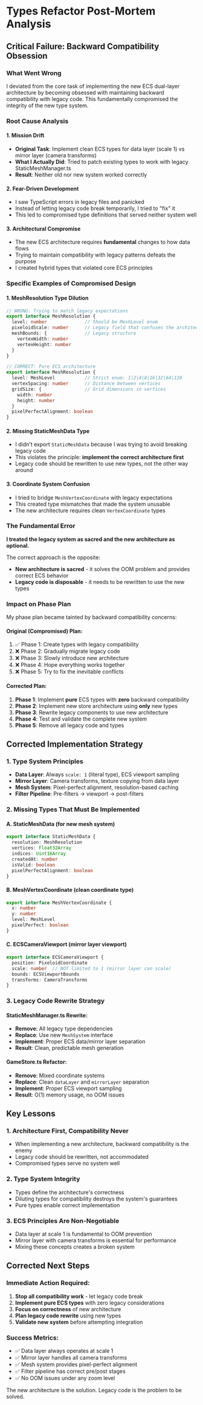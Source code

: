 # Types Refactor Post-Mortem Analysis

## Critical Failure: Backward Compatibility Obsession

### What Went Wrong

I deviated from the core task of implementing the new ECS dual-layer architecture by becoming obsessed with maintaining backward compatibility with legacy code. This fundamentally compromised the integrity of the new type system.

### Root Cause Analysis

#### 1. **Mission Drift**
- **Original Task**: Implement clean ECS types for data layer (scale 1) vs mirror layer (camera transforms)
- **What I Actually Did**: Tried to patch existing types to work with legacy StaticMeshManager.ts
- **Result**: Neither old nor new system worked correctly

#### 2. **Fear-Driven Development**
- I saw TypeScript errors in legacy files and panicked
- Instead of letting legacy code break temporarily, I tried to "fix" it
- This led to compromised type definitions that served neither system well

#### 3. **Architectural Compromise**
- The new ECS architecture requires **fundamental** changes to how data flows
- Trying to maintain compatibility with legacy patterns defeats the purpose
- I created hybrid types that violated core ECS principles

### Specific Examples of Compromised Design

#### 1. **MeshResolution Type Dilution**
```typescript
// WRONG: Trying to match legacy expectations
export interface MeshResolution {
  level: number              // Should be MeshLevel enum
  pixeloidScale: number      // Legacy field that confuses the architecture
  meshBounds: {              // Legacy structure
    vertexWidth: number
    vertexHeight: number
  }
}

// CORRECT: Pure ECS architecture
export interface MeshResolution {
  level: MeshLevel           // Strict enum: 1|2|4|8|16|32|64|128
  vertexSpacing: number      // Distance between vertices
  gridSize: {                // Grid dimensions in vertices
    width: number
    height: number
  }
  pixelPerfectAlignment: boolean
}
```

#### 2. **Missing StaticMeshData Type**
- I didn't export `StaticMeshData` because I was trying to avoid breaking legacy code
- This violates the principle: **implement the correct architecture first**
- Legacy code should be rewritten to use new types, not the other way around

#### 3. **Coordinate System Confusion**
- I tried to bridge `MeshVertexCoordinate` with legacy expectations
- This created type mismatches that made the system unusable
- The new architecture requires clean `VertexCoordinate` types

### The Fundamental Error

**I treated the legacy system as sacred and the new architecture as optional.**

The correct approach is the opposite:
- **New architecture is sacred** - it solves the OOM problem and provides correct ECS behavior
- **Legacy code is disposable** - it needs to be rewritten to use the new types

### Impact on Phase Plan

My phase plan became tainted by backward compatibility concerns:

#### Original (Compromised) Plan:
1. ✅ Phase 1: Create types with legacy compatibility
2. ❌ Phase 2: Gradually migrate legacy code  
3. ❌ Phase 3: Slowly introduce new architecture
4. ❌ Phase 4: Hope everything works together
5. ❌ Phase 5: Try to fix the inevitable conflicts

#### Corrected Plan:
1. **Phase 1**: Implement **pure** ECS types with **zero** backward compatibility
2. **Phase 2**: Implement new store architecture using **only** new types
3. **Phase 3**: Rewrite legacy components to use new architecture
4. **Phase 4**: Test and validate the complete new system
5. **Phase 5**: Remove all legacy code and types

## Corrected Implementation Strategy

### 1. **Type System Principles**
- **Data Layer**: Always `scale: 1` (literal type), ECS viewport sampling
- **Mirror Layer**: Camera transforms, texture copying from data layer
- **Mesh System**: Pixel-perfect alignment, resolution-based caching
- **Filter Pipeline**: Pre-filters → viewport → post-filters

### 2. **Missing Types That Must Be Implemented**

#### A. **StaticMeshData** (for new mesh system)
```typescript
export interface StaticMeshData {
  resolution: MeshResolution
  vertices: Float32Array
  indices: Uint16Array
  createdAt: number
  isValid: boolean
  pixelPerfectAlignment: boolean
}
```

#### B. **MeshVertexCoordinate** (clean coordinate type)
```typescript
export interface MeshVertexCoordinate {
  x: number
  y: number
  level: MeshLevel
  pixelPerfect: boolean
}
```

#### C. **ECSCameraViewport** (mirror layer viewport)
```typescript
export interface ECSCameraViewport {
  position: PixeloidCoordinate
  scale: number  // NOT limited to 1 (mirror layer can scale)
  bounds: ECSViewportBounds
  transforms: CameraTransforms
}
```

### 3. **Legacy Code Rewrite Strategy**

#### StaticMeshManager.ts Rewrite:
- **Remove**: All legacy type dependencies
- **Replace**: Use new `MeshSystem` interface
- **Implement**: Proper ECS data/mirror layer separation
- **Result**: Clean, predictable mesh generation

#### GameStore.ts Refactor:
- **Remove**: Mixed coordinate systems
- **Replace**: Clean `dataLayer` and `mirrorLayer` separation
- **Implement**: Proper ECS viewport sampling
- **Result**: O(1) memory usage, no OOM issues

## Key Lessons

### 1. **Architecture First, Compatibility Never**
- When implementing a new architecture, backward compatibility is the enemy
- Legacy code should be rewritten, not accommodated
- Compromised types serve no system well

### 2. **Type System Integrity**
- Types define the architecture's correctness
- Diluting types for compatibility destroys the system's guarantees
- Pure types enable correct implementation

### 3. **ECS Principles Are Non-Negotiable**
- Data layer at scale 1 is fundamental to OOM prevention
- Mirror layer with camera transforms is essential for performance
- Mixing these concepts creates a broken system

## Corrected Next Steps

### Immediate Action Required:
1. **Stop all compatibility work** - let legacy code break
2. **Implement pure ECS types** with zero legacy considerations
3. **Focus on correctness** of new architecture
4. **Plan legacy code rewrite** using new types
5. **Validate new system** before attempting integration

### Success Metrics:
- ✅ Data layer always operates at scale 1
- ✅ Mirror layer handles all camera transforms
- ✅ Mesh system provides pixel-perfect alignment
- ✅ Filter pipeline has correct pre/post stages
- ✅ No OOM issues under any zoom level

The new architecture is the solution. Legacy code is the problem to be solved.